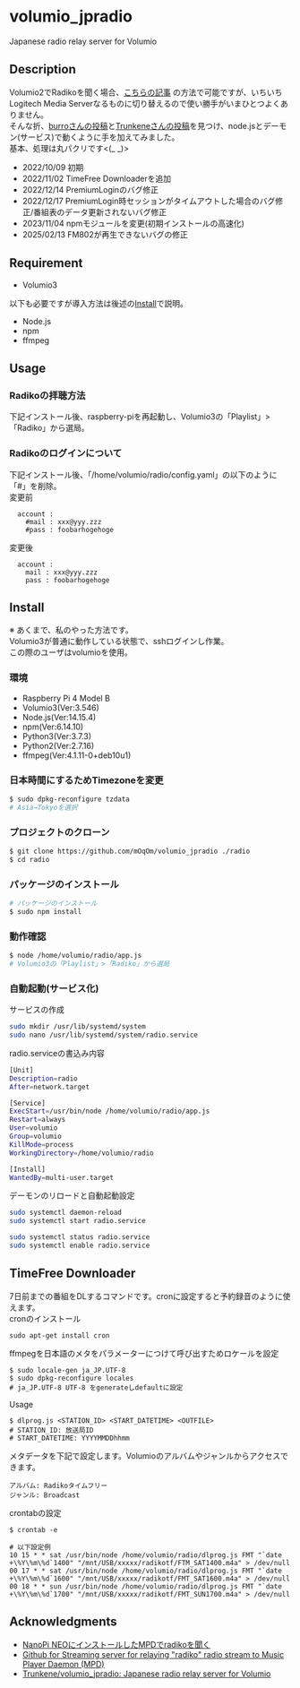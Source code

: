 # volumio_jpradio
Japanese radio relay server for Volumio

## Description
Volumio2でRadikoを聞く場合、[こちらの記事](https://monoworks.co.jp/post/2019-05-05-listen-to-radiko-on-volumio/)
の方法で可能ですが、いちいちLogitech Media Serverなるものに切り替えるので使い勝手がいまひとつよくありません。  
そんな折、[burroさんの投稿](#acknowledgments)と[Trunkeneさんの投稿](#acknowledgments)を見つけ、node.jsとデーモン(サービス)で動くように手を加えてみました。  
基本、処理は丸パクリです<(_ _)>

+ 2022/10/09 初期
+ 2022/11/02 TimeFree Downloaderを追加
+ 2022/12/14 PremiumLoginのバグ修正
+ 2022/12/17 PremiumLogin時セッションがタイムアウトした場合のバグ修正/番組表のデータ更新されないバグ修正
+ 2023/11/04 npmモジュールを変更(初期インストールの高速化)
+ 2025/02/13 FM802が再生できないバグの修正

## Requirement
* Volumio3

以下も必要ですが導入方法は後述の[Install](#install)で説明。
* Node.js
* npm
* ffmpeg

## Usage
### Radikoの拝聴方法
下記インストール後、raspberry-piを再起動し、Volumio3の「Playlist」>「Radiko」から選局。
### Radikoのログインについて
下記インストール後、「/home/volumio/radio/config.yaml」の以下のように「#」を削除。  
変更前
```
  account :
    #mail : xxx@yyy.zzz
    #pass : foobarhogehoge
```
変更後
```
  account :
    mail : xxx@yyy.zzz
    pass : foobarhogehoge
```
## Install
※ あくまで、私のやった方法です。  
Volumio3が普通に動作している状態で、sshログインし作業。  
この際のユーザはvolumioを使用。

### 環境
* Raspberry Pi 4 Model B
* Volumio3(Ver:3.546)
* Node.js(Ver:14.15.4)
* npm(Ver:6.14.10)
* Python3(Ver:3.7.3)
* Python2(Ver:2.7.16)
* ffmpeg(Ver:4.1.11-0+deb10u1)

### 日本時間にするためTimezoneを変更
```bash
$ sudo dpkg-reconfigure tzdata
# Asia→Tokyoを選択
```

### プロジェクトのクローン
```bash
$ git clone https://github.com/mOqOm/volumio_jpradio ./radio
$ cd radio
```

### パッケージのインストール
```bash
# パッケージのインストール
$ sudo npm install
```

### 動作確認
```bash
$ node /home/volumio/radio/app.js
# Volumio3の「Playlist」>「Radiko」から選局
```

### 自動起動(サービス化)
サービスの作成
```bash
sudo mkdir /usr/lib/systemd/system
sudo nano /usr/lib/systemd/system/radio.service
```
radio.serviceの書込み内容
```bash
[Unit]
Description=radio
After=network.target

[Service]
ExecStart=/usr/bin/node /home/volumio/radio/app.js
Restart=always
User=volumio
Group=volumio
KillMode=process
WorkingDirectory=/home/volumio/radio

[Install]
WantedBy=multi-user.target
```
デーモンのリロードと自動起動設定
```bash
sudo systemctl daemon-reload
sudo systemctl start radio.service

sudo systemctl status radio.service
sudo systemctl enable radio.service
```

## TimeFree Downloader
7日前までの番組をDLするコマンドです。cronに設定すると予約録音のように使えます。  
cronのインストール
```
sudo apt-get install cron
```
ffmpegを日本語のメタをパラメーターにつけて呼び出すためロケールを設定
```
$ sudo locale-gen ja_JP.UTF-8
$ sudo dpkg-reconfigure locales
# ja_JP.UTF-8 UTF-8 をgenerateしdefaultに設定
```

Usage
```
$ dlprog.js <STATION_ID> <START_DATETIME> <OUTFILE>
# STATION_ID: 放送局ID
# START_DATETIME: YYYYMMDDhhmm
```

メタデータを下記で設定します。Volumioのアルバムやジャンルからアクセスできます。
```
アルバム: Radikoタイムフリー
ジャンル: Broadcast
```

crontabの設定
```
$ crontab -e

# 以下設定例
10 15 * * sat /usr/bin/node /home/volumio/radio/dlprog.js FMT "`date +\%Y\%m\%d`1400" "/mnt/USB/xxxxx/radikotf/FTM_SAT1400.m4a" > /dev/null
00 17 * * sat /usr/bin/node /home/volumio/radio/dlprog.js FMT "`date +\%Y\%m\%d`1600" "/mnt/USB/xxxxx/radikotf/FMT_SAT1600.m4a" > /dev/null
00 18 * * sun /usr/bin/node /home/volumio/radio/dlprog.js FMT "`date +\%Y\%m\%d`1700" "/mnt/USB/xxxxx/radikotf/FMT_SUN1700.m4a" > /dev/null
```

## Acknowledgments
* [NanoPi NEOにインストールしたMPDでradikoを聞く](http://burro.hatenablog.com/entry/2019/02/16/175836)
* [Github for Streaming server for relaying "radiko" radio stream to Music Player Daemon (MPD)](https://github.com/burrocargado/RadioRelayServer)
* [Trunkene/volumio_jpradio: Japanese radio relay server for Volumio](https://github.com/Trunkene/volumio_jpradio)

